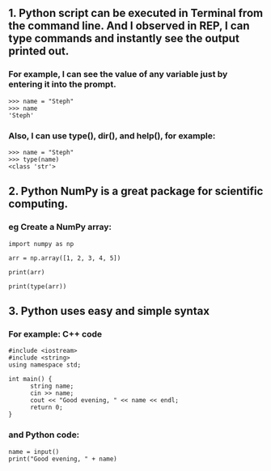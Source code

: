 ## 1. Python script can be executed in Terminal from the command line. And I observed in REP, I can type commands and instantly see the output printed out. 
### For example, I can see the value of any variable just by entering it into the prompt.
```
>>> name = "Steph"
>>> name
'Steph'
```
### Also, I can use type(), dir(), and help(), for example:
```
>>> name = "Steph"
>>> type(name)
<class 'str'>
```
## 2. Python NumPy is a great package for scientific computing.


### eg Create a NumPy array:
```
import numpy as np

arr = np.array([1, 2, 3, 4, 5])

print(arr)

print(type(arr))
```


##  3. Python uses easy and simple syntax 

### For example:  C++ code 
```
#include <iostream>
#include <string>
using namespace std;

int main() {
      string name;
      cin >> name;
      cout << "Good evening, " << name << endl;
      return 0;
}
```
### and Python code:
```
name = input()
print("Good evening, " + name)
```




